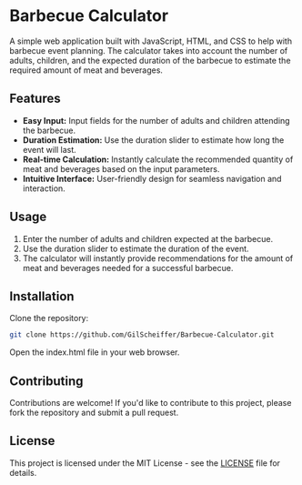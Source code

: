 # Barbecue Calculator

A simple web application built with JavaScript, HTML, and CSS to help with barbecue event planning. The calculator takes into account the number of adults, children, and the expected duration of the barbecue to estimate the required amount of meat and beverages.

## Features

- **Easy Input:** Input fields for the number of adults and children attending the barbecue.
- **Duration Estimation:** Use the duration slider to estimate how long the event will last.
- **Real-time Calculation:** Instantly calculate the recommended quantity of meat and beverages based on the input parameters.
- **Intuitive Interface:** User-friendly design for seamless navigation and interaction.

## Usage

1. Enter the number of adults and children expected at the barbecue.
2. Use the duration slider to estimate the duration of the event.
3. The calculator will instantly provide recommendations for the amount of meat and beverages needed for a successful barbecue.

## Installation

Clone the repository:

```bash
git clone https://github.com/GilScheiffer/Barbecue-Calculator.git
```

Open the index.html file in your web browser.

## Contributing

Contributions are welcome! If you'd like to contribute to this project, please fork the repository and submit a pull request.

## License

This project is licensed under the MIT License - see the [LICENSE](LICENSE) file for details.

